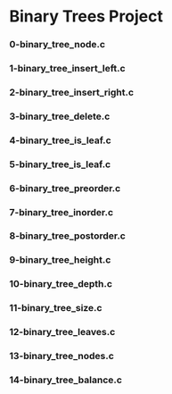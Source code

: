 # Binary Trees Project

### 0-binary_tree_node.c

### 1-binary_tree_insert_left.c

### 2-binary_tree_insert_right.c

### 3-binary_tree_delete.c 

### 4-binary_tree_is_leaf.c 

### 5-binary_tree_is_leaf.c

### 6-binary_tree_preorder.c

### 7-binary_tree_inorder.c

### 8-binary_tree_postorder.c

### 9-binary_tree_height.c 

### 10-binary_tree_depth.c

### 11-binary_tree_size.c

### 12-binary_tree_leaves.c

### 13-binary_tree_nodes.c

### 14-binary_tree_balance.c

###   
